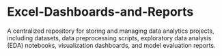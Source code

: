 # Excel-Dashboards-and-Reports
A centralized repository for storing and managing data analytics projects, including datasets, data preprocessing scripts, exploratory data analysis (EDA) notebooks, visualization dashboards, and model evaluation reports. 
